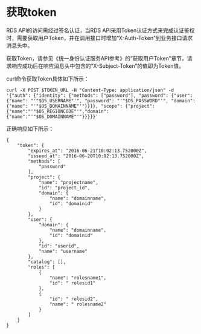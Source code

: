 # 获取token<a name="zh-cn_topic_0032347790"></a>

RDS API的访问需经过签名认证，当RDS API采用Token认证方式来完成认证鉴权时，需要获取用户Token，并在调用接口时增加“X-Auth-Token”到业务接口请求消息头中。

获取Token，请参见《统一身份认证服务API参考》的“获取用户Token”章节，请求响应成功后在响应消息头中包含的“X-Subject-Token”的值即为Token值。

curl命令获取Token具体如下所示：

```
curl -X POST $TOKEN_URL -H "Content-Type: application/json" -d '{"auth": {"identity": {"methods": ["password"], "password": {"user": {"name": "'"$OS_USERNAME"'", "password": "'"$OS_PASSWORD"'", "domain": {"name": "'"$OS_DOMAINNAME"'"}}}}, "scope": {"project":{"name":"'"$OS_REGIONCODE"'","domain":{"name":"'"$OS_DOMAINNAME"'"}}}}}'
```

正确响应如下所示：

```
{
    "token": {
        "expires_at": "2016-06-21T10:02:13.752000Z",
        "issued_at": "2016-06-20T10:02:13.752000Z",
        "methods": [
            "password"
        ],
        "project": {
            "name": "projectname",
            "id": "project_id",
            "domain": {
                "name": "domainname",
                "id": "domainid"
            }
        },
        "user": {
            "domain": {
                "name": "domainname",
                "id": "domainid"
            },
            "id": "userid",
            "name": "username"
        },
        "catalog": [],
        "roles": [
            {
                "name": "rolesname1",
                "id": " rolesid1"
            },
            {
                "id": " rolesid2",
                "name": " rolesname2"
            }
        ]
    }
}
```

